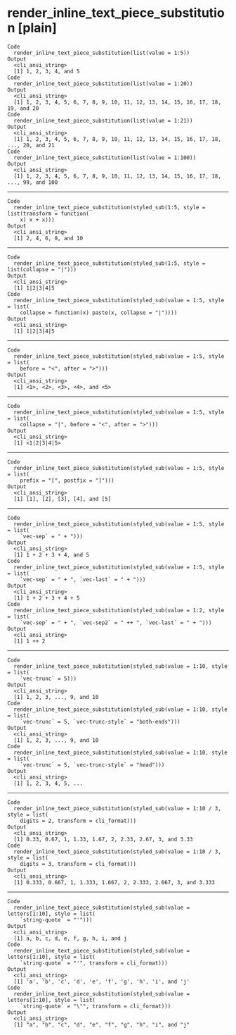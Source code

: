 # render_inline_text_piece_substitution [plain]

    Code
      render_inline_text_piece_substitution(list(value = 1:5))
    Output
      <cli_ansi_string>
      [1] 1, 2, 3, 4, and 5
    Code
      render_inline_text_piece_substitution(list(value = 1:20))
    Output
      <cli_ansi_string>
      [1] 1, 2, 3, 4, 5, 6, 7, 8, 9, 10, 11, 12, 13, 14, 15, 16, 17, 18, 19, and 20
    Code
      render_inline_text_piece_substitution(list(value = 1:21))
    Output
      <cli_ansi_string>
      [1] 1, 2, 3, 4, 5, 6, 7, 8, 9, 10, 11, 12, 13, 14, 15, 16, 17, 18, ..., 20, and 21
    Code
      render_inline_text_piece_substitution(list(value = 1:100))
    Output
      <cli_ansi_string>
      [1] 1, 2, 3, 4, 5, 6, 7, 8, 9, 10, 11, 12, 13, 14, 15, 16, 17, 18, ..., 99, and 100

---

    Code
      render_inline_text_piece_substitution(styled_sub(1:5, style = list(transform = function(
        x) x + x)))
    Output
      <cli_ansi_string>
      [1] 2, 4, 6, 8, and 10

---

    Code
      render_inline_text_piece_substitution(styled_sub(1:5, style = list(collapse = "|")))
    Output
      <cli_ansi_string>
      [1] 1|2|3|4|5
    Code
      render_inline_text_piece_substitution(styled_sub(value = 1:5, style = list(
        collapse = function(x) paste(x, collapse = "|"))))
    Output
      <cli_ansi_string>
      [1] 1|2|3|4|5

---

    Code
      render_inline_text_piece_substitution(styled_sub(value = 1:5, style = list(
        before = "<", after = ">")))
    Output
      <cli_ansi_string>
      [1] <1>, <2>, <3>, <4>, and <5>

---

    Code
      render_inline_text_piece_substitution(styled_sub(value = 1:5, style = list(
        collapse = "|", before = "<", after = ">")))
    Output
      <cli_ansi_string>
      [1] <1|2|3|4|5>

---

    Code
      render_inline_text_piece_substitution(styled_sub(value = 1:5, style = list(
        prefix = "[", postfix = "]")))
    Output
      <cli_ansi_string>
      [1] [1], [2], [3], [4], and [5]

---

    Code
      render_inline_text_piece_substitution(styled_sub(value = 1:5, style = list(
        `vec-sep` = " + ")))
    Output
      <cli_ansi_string>
      [1] 1 + 2 + 3 + 4, and 5
    Code
      render_inline_text_piece_substitution(styled_sub(value = 1:5, style = list(
        `vec-sep` = " + ", `vec-last` = " + ")))
    Output
      <cli_ansi_string>
      [1] 1 + 2 + 3 + 4 + 5
    Code
      render_inline_text_piece_substitution(styled_sub(value = 1:2, style = list(
        `vec-sep` = " + ", `vec-sep2` = " ++ ", `vec-last` = " + ")))
    Output
      <cli_ansi_string>
      [1] 1 ++ 2

---

    Code
      render_inline_text_piece_substitution(styled_sub(value = 1:10, style = list(
        `vec-trunc` = 5)))
    Output
      <cli_ansi_string>
      [1] 1, 2, 3, ..., 9, and 10
    Code
      render_inline_text_piece_substitution(styled_sub(value = 1:10, style = list(
        `vec-trunc` = 5, `vec-trunc-style` = "both-ends")))
    Output
      <cli_ansi_string>
      [1] 1, 2, 3, ..., 9, and 10
    Code
      render_inline_text_piece_substitution(styled_sub(value = 1:10, style = list(
        `vec-trunc` = 5, `vec-trunc-style` = "head")))
    Output
      <cli_ansi_string>
      [1] 1, 2, 3, 4, 5, ...

---

    Code
      render_inline_text_piece_substitution(styled_sub(value = 1:10 / 3, style = list(
        digits = 2, transform = cli_format)))
    Output
      <cli_ansi_string>
      [1] 0.33, 0.67, 1, 1.33, 1.67, 2, 2.33, 2.67, 3, and 3.33
    Code
      render_inline_text_piece_substitution(styled_sub(value = 1:10 / 3, style = list(
        digits = 3, transform = cli_format)))
    Output
      <cli_ansi_string>
      [1] 0.333, 0.667, 1, 1.333, 1.667, 2, 2.333, 2.667, 3, and 3.333

---

    Code
      render_inline_text_piece_substitution(styled_sub(value = letters[1:10], style = list(
        `string-quote` = "'")))
    Output
      <cli_ansi_string>
      [1] a, b, c, d, e, f, g, h, i, and j
    Code
      render_inline_text_piece_substitution(styled_sub(value = letters[1:10], style = list(
        `string-quote` = "'", transform = cli_format)))
    Output
      <cli_ansi_string>
      [1] 'a', 'b', 'c', 'd', 'e', 'f', 'g', 'h', 'i', and 'j'
    Code
      render_inline_text_piece_substitution(styled_sub(value = letters[1:10], style = list(
        `string-quote` = "\"", transform = cli_format)))
    Output
      <cli_ansi_string>
      [1] "a", "b", "c", "d", "e", "f", "g", "h", "i", and "j"

